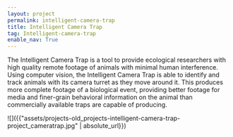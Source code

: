 ```yaml
---
layout: project
permalink: intelligent-camera-trap
title: Intelligent Camera Trap
tag: Intelligent-camera-trap
enable_nav: True
---
```

The Intelligent Camera Trap is a tool to provide ecological researchers with high quality remote footage of animals with minimal human interference. Using computer vision, the Intelligent Camera Trap is able to identify and track animals with its camera turret as they move around it. This produces more complete footage of a biological event, providing better footage for media and finer-grain behavioral information on the animal than commercially available traps are capable of producing.

![]({{"assets/projects-old_projects-intelligent-camera-trap-project_cameratrap.jpg" | absolute_url}})    